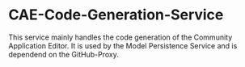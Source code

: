 # CAE-Code-Generation-Service
This service mainly handles the code generation of the Community Application
Editor.
It is used by the Model Persistence Service and is dependend on the GitHub-Proxy.
